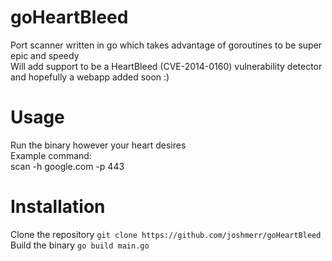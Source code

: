 # goHeartBleed
Port scanner written in go which takes advantage of goroutines to be super epic and speedy\
Will add support to be a HeartBleed (CVE-2014-0160) vulnerability detector and hopefully a webapp added soon :)
# Usage
Run the binary however your heart desires\
Example command:\
scan -h google.com -p 443
# Installation
Clone the repository `git clone https://github.com/joshmerr/goHeartBleed` \
Build the binary `go build main.go`
